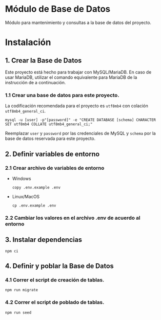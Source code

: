 # Módulo de Base de Datos

Módulo para mantenimiento y consultas a la base de datos del proyecto.

# Instalación


## 1. Crear la Base de Datos

Este proyecto está hecho para trabajar con MySQL/MariaDB. En caso de usar MariaDB, utilizar el comando equivalente para MariaDB de la instrucción de a continuación.

### 1.1 Crear una base de datos para este proyecto.

La codificación recomendada para el proyecto es `utf8mb4` con colación `utf8mb4_general_ci`.

```mysql -u [user] -p"[password]" -e "CREATE DATABASE [schema] CHARACTER SET utf8mb4 COLLATE utf8mb4_general_ci;"```

Reemplazar `user` y `password` por las credenciales de MySQL y `schema` por la base de datos reservada para este proyecto.


## 2. Definir variables de entorno

### 2.1 Crear archivo de variables de entorno

- Windows

   ```copy .env.example .env```

- Linux/MacOS

    ```cp .env.example .env```

### 2.2 Cambiar los valores en el archivo .env de acuerdo al entorno


## 3. Instalar dependencias

```npm ci```


## 4. Definir y poblar la Base de Datos

### 4.1 Correr el script de creación de tablas.

```npm run migrate```

### 4.2 Correr el script de poblado de tablas.

```npm run seed```